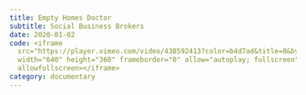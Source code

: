 ```yaml
---
title: Empty Homes Doctor
subtitle: Social Business Brokers
date: 2020-01-02
code: <iframe
  src="https://player.vimeo.com/video/438592413?color=b4d7ad&title=0&byline=0&portrait=0"
  width="640" height="360" frameborder="0" allow="autoplay; fullscreen"
  allowfullscreen></iframe>
category: documentary
---
```

